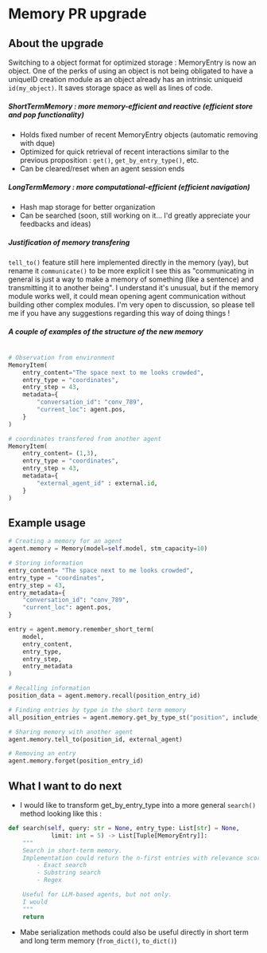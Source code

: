 # Memory PR upgrade

## About the upgrade

Switching to a object format for optimized storage : MemoryEntry is now an object. One of the perks of using an object is not being obligated to have a uniqueID creation module as an object already has an intrinsic uniqueid ```id(my_object)```. It saves storage space as well as lines of code.

##### ShortTermMemory : more memory-efficient and reactive (efficient store and pop functionality)
- Holds fixed number of recent MemoryEntry objects (automatic removing with dque)
- Optimized for quick retrieval of recent interactions similar to the previous proposition : ```get()```, ```get_by_entry_type()```, etc.
- Can be cleared/reset when an agent session ends

##### LongTermMemory : more computational-efficient (efficient navigation)
- Hash map storage for better organization 
- Can be searched (soon, still working on it... I'd greatly appreciate your feedbacks and ideas)


##### Justification of memory transfering
```tell_to()``` feature still here implemented directly in the memory (yay), but rename it ```communicate()``` to be more explicit
I see this as "communicating in general is just a way to make a memory of something (like a sentence) and transmitting it to another being". I understand it's unusual, but if the memory module works well, it could mean opening agent communication without building other complex modules. I'm very open to discussion, so please tell me if you have any suggestions regarding this way of doing things !

##### A couple of examples of the structure of the new memory


```python

# Observation from environment
MemoryItem(
    entry_content="The space next to me looks crowded",
    entry_type = "coordinates",
    entry_step = 43,
    metadata={
        "conversation_id": "conv_789",
        "current_loc": agent.pos,
    }
)

# coordinates transfered from another agent
MemoryItem(
    entry_content= (1,3),
    entry_type = "coordinates",
    entry_step = 43,
    metadata={
        "external_agent_id" : external.id,
    }
)


```



## Example usage

```python
# Creating a memory for an agent
agent.memory = Memory(model=self.model, stm_capacity=10)

# Storing information
entry_content= "The space next to me looks crowded",
entry_type = "coordinates",
entry_step = 43,
entry_metadata={
    "conversation_id": "conv_789",
    "current_loc": agent.pos,
}

entry = agent.memory.remember_short_term(
    model,
    entry_content,
    entry_type,
    entry_step,
    entry_metadata
)

# Recalling information
position_data = agent.memory.recall(position_entry_id)

# Finding entries by type in the short term memory
all_position_entries = agent.memory.get_by_type_st("position", include_short_term = True, include_long_term = False,)

# Sharing memory with another agent
agent.memory.tell_to(position_id, external_agent)

# Removing an entry
agent.memory.forget(position_entry_id)
```

## What I want to do next 


- I would like to transform get_by_entry_type into a more general ```search()``` method looking like this :

```python
def search(self, query: str = None, entry_type: List[str] = None, 
            limit: int = 5) -> List[Tuple[MemoryEntry]]:
    """
    Search in short-term memory.
    Implementation could return the n-first entries with relevance scores based on :
        - Exact search
        - Substring search
        - Regex

    Useful for LLM-based agents, but not only. 
    I would 
    """
    return
```

- Mabe serialization methods could also be useful directly in short term and long term memory (```from_dict()```, ```to_dict()```)